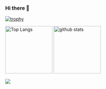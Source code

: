 ### Hi there 👋

[![trophy](https://github-profile-trophy.vercel.app/?username=Yoshida-koshi&theme=tokyonight&column=7)](https://github.com/ryo-ma/github-profile-trophy)

<p align="left"> 
  <img alt="Top Langs" height="150px" src="https://github-readme-stats.vercel.app/api/top-langs/?username=Yoshida-koshi&layout=compact&count_private=true&show_icons=true&theme=tokyonight" />
  <img alt="github stats" height="150px" src="https://github-readme-stats.vercel.app/api?username=Yoshida-koshi&count_private=true&show_icons=true&show_icons=true&theme=tokyonight" />
</p>

[![](https://github-readme-streak-stats.herokuapp.com/?user=Yoshida-koshi&theme=tokyonight)](https://github-readme-streak-stats.herokuapp.com/?user=Yoshida-koshi&theme=tokyonight)


